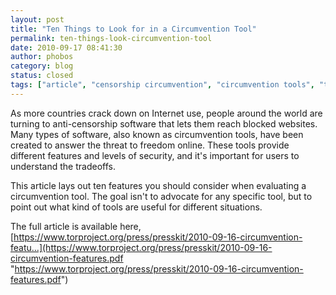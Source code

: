 ```yaml
---
layout: post
title: "Ten Things to Look for in a Circumvention Tool"
permalink: ten-things-look-circumvention-tool
date: 2010-09-17 08:41:30
author: phobos
category: blog
status: closed
tags: ["article", "censorship circumvention", "circumvention tools", "ten things"]
---
```


As more countries crack down on Internet use, people around the world are turning to anti-censorship software that lets them reach blocked websites. Many types of software, also known as circumvention tools, have been created to answer the threat to freedom online. These tools provide different features and levels of security, and it's important for users to understand the tradeoffs.

This article lays out ten features you should consider when evaluating a circumvention tool. The goal isn't to advocate for any specific tool, but to point out what kind of tools are useful for different situations.

The full article is available here, [https://www.torproject.org/press/presskit/2010-09-16-circumvention-featu...](https://www.torproject.org/press/presskit/2010-09-16-circumvention-features.pdf "https://www.torproject.org/press/presskit/2010-09-16-circumvention-features.pdf")
